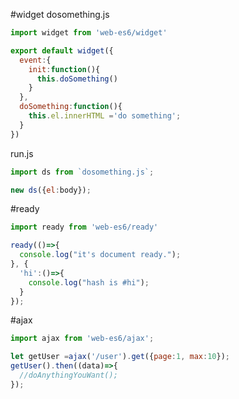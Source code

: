 
#widget
dosomething.js
```javascript
import widget from 'web-es6/widget'

export default widget({
  event:{
    init:function(){
      this.doSomething()
    }
  },
  doSomething:function(){
    this.el.innerHTML ='do something';
  }
})
```

run.js
```javascript
import ds from `dosomething.js`;

new ds({el:body});
```

#ready

```javascript
import ready from 'web-es6/ready'

ready(()=>{
  console.log("it's document ready.");
}, {
  'hi':()=>{
    console.log("hash is #hi");
  }
});
```

#ajax

```javascript
import ajax from 'web-es6/ajax';

let getUser =ajax('/user').get({page:1, max:10});
getUser().then((data)=>{
  //doAnythingYouWant();
});
```